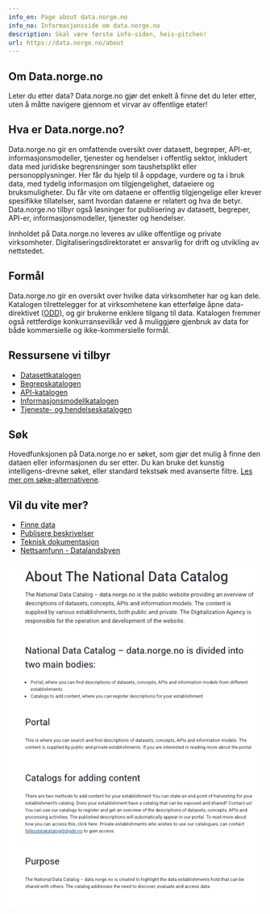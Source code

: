 ```yaml
---
info_en: Page about data.norge.no
info_no: Informasjonsside om data.norge.no
description: Skal være første info-siden, heis-pitchen!
url: https://data.norge.no/about
---
```


## Om Data.norge.no

Leter du etter data? Data.norge.no gjør det enkelt å finne det du leter etter, uten å måtte navigere gjennom et virvar av offentlige etater!

## Hva er Data.norge.no?

Data.norge.no gir en omfattende oversikt over datasett, begreper, API-er, informasjonsmodeller, tjenester og hendelser i offentlig sektor, inkludert data med juridiske begrensninger som taushetsplikt eller personopplysninger. Her får du hjelp til å oppdage, vurdere og ta i bruk data, med tydelig informasjon om tilgjengelighet, dataeiere og bruksmuligheter. Du får vite om dataene er offentlig tilgjengelige eller krever spesifikke tillatelser, samt hvordan dataene er relatert og hva de betyr. Data.norge.no tilbyr også løsninger for publisering av datasett, begreper, API-er, informasjonsmodeller, tjenester og hendelser.

Innholdet på Data.norge.no leveres av ulike offentlige og private virksomheter. Digitaliseringsdirektoratet er ansvarlig for drift og utvikling av nettstedet.

## Formål

Data.norge.no gir en oversikt over hvilke data virksomheter har og kan dele. Katalogen tilrettelegger for at virksomhetene kan etterfølge åpne data-direktivet ([ODD](https://www.digdir.no/datadeling/oversikt-over-eu-regelverk-om-deling-og-bruk-av-data/3251#pne_datadirektivetopen_data_directive_odd)), og gir brukerne enklere tilgang til data. Katalogen fremmer også rettferdige konkurransevilkår ved å muliggjøre gjenbruk av data for både kommersielle og ikke-kommersielle formål.

## Ressursene vi tilbyr

- [Datasettkatalogen](https://data.norge.no/datasets)
- [Begrepskatalogen](https://data.norge.no/concepts)
- [API-katalogen](https://data.norge.no/data-services)
- [Informasjonsmodellkatalogen](https://data.norge.no/information-models)
- [Tjeneste- og hendelseskatalogen](https://data.norge.no/public-services-and-events)

## Søk

Hovedfunksjonen på Data.norge.no er søket, som gjør det mulig å finne den dataen eller informasjonen du ser etter. Du kan bruke det kunstig intelligens-drevne søket, eller standard tekstsøk med avanserte filtre. [Les mer om søke-alternativene](lenke).

## Vil du vite mer?

- [Finne data](lenke)
- [Publisere beskrivelser](lenke)
- [Teknisk dokumentasjon](https://informasjonsforvaltning.github.io/)
- [Nettsamfunn - Datalandsbyen](https://datalandsbyen.norge.no/)

![alt text](image.png)
